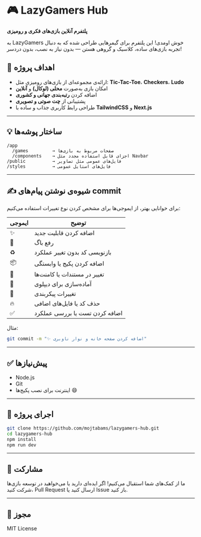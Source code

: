 # 🎮 LazyGamers Hub

**پلتفرم آنلاین بازی‌های فکری و رومیزی**

به LazyGamers خوش اومدی! این پلتفرم برای گیمرهایی طراحی شده که به دنبال تجربه بازی‌های ساده، کلاسیک و گروهی هستن — بدون نیاز به نصب، بدون دردسر!

## 📌 اهداف پروژه

- ارائه‌ی مجموعه‌ای از بازی‌های رومیزی مثل: **Tic-Tac-Toe**، **Checkers**، **Ludo**
- امکان بازی به‌صورت **محلی (لوکال)** و **آنلاین**
- اضافه کردن **رتبه‌بندی جهانی و کشوری**
- پشتیبانی از **چت صوتی و تصویری**
- طراحی رابط کاربری جذاب و ساده با **TailwindCSS** و **Next.js**

---

## 💡 ساختار پوشه‌ها

```
/app
  /games         → صفحات مربوط به بازی‌ها
  /components    → اجزای قابل استفاده مجدد مثل Navbar
/public          → فایل‌های عمومی مثل تصاویر
/styles          → فایل‌های استایل عمومی
```

---

## ✍️ شیوه‌ی نوشتن پیام‌های commit

برای خوانایی بهتر، از ایموجی‌ها برای مشخص کردن نوع تغییرات استفاده می‌کنیم:

| ایموجی | توضیح |
|--------|--------|
| ✨     | اضافه کردن قابلیت جدید |
| 🐛     | رفع باگ |
| ♻️     | بازنویسی کد بدون تغییر عملکرد |
| 📦     | اضافه کردن پکیج یا وابستگی |
| 📝     | تغییر در مستندات یا کامنت‌ها |
| 🚀     | آماده‌سازی برای دیپلوی |
| 🔧     | تغییرات پیکربندی |
| 🔥     | حذف کد یا فایل‌های اضافی |
| ✅     | اضافه کردن تست یا بررسی عملکرد |

مثال:
```bash
git commit -m "✨ اضافه کردن صفحه خانه و نوار ناوبری"
```

---

## ✅ پیش‌نیازها

- Node.js
- Git
- اینترنت برای نصب پکیج‌ها 😄

---

## 🚀 اجرای پروژه

```bash
git clone https://github.com/mojtabams/lazygamers-hub.git
cd lazygamers-hub
npm install
npm run dev
```

---

## 🤝 مشارکت

ما از کمک‌های شما استقبال می‌کنیم! اگر ایده‌ای دارید یا می‌خواهید در توسعه بازی‌ها شرکت کنید، Pull Request ارسال کنید یا Issue باز کنید.

---

## 📜 مجوز

MIT License
